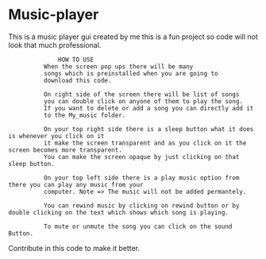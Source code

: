 # Music-player
This is a music player gui created by me this is a fun project so code will not look that much professional.

                  HOW TO USE
              When the screen pop ups there will be many 
              songs which is preinstalled when you are going to 
              download this code.
              
              On right side of the screen there will be list of songs
              you can double click on anyone of them to play the song.
              If you want to delete or add a song you can directly add it
              to the My_music folder.
              
              On your top right side there is a sleep button what it does is whenever you click on it
              it make the screen transparent and as you click on it the screen becomes more transparent.
              You can make the screen opaque by just clicking on that sleep button.
              
              On your top left side there is a play music option from there you can play any music from your 
              computer. Note => The music will not be added permantely.
              
              You can rewind music by clicking on rewind button or by double clicking on the text which shows which song is playing.
              
              To mute or unmute the song you can click on the sound Button.


Contribute in this code to make it better.
